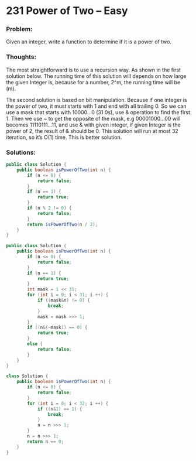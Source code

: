 # 231 Power of Two – Easy

### Problem:
Given an integer, write a function to determine if it is a power of two.

### Thoughts:
The most straightforward is to use a recursion way. As shown in the first solution below. The running time of this solution will depends on how large the given Integer is, because for a number, 2^m, the running time will be (m).

The second solution is based on bit manipulation. Because if one integer is the power of two, it must starts with 1 and end with all trailing 0.
So we can use a mask that starts with 10000…0 (31 0s), use & operation to find the first 1. Then we use ~ to get the opposite of the mask, e.g 00001000…00 will becomes 11110111…11, and use & with given integer, if given Integer is the power of 2, the result of & should be 0. This solution will run at most 32 iteration, so it’s O(1) time. This is better solution.

### Solutions:

```java
public class Solution {
    public boolean isPowerOfTwo(int n) {
        if (n <= 0) {
            return false;
        }
        if (n == 1) {
            return true;
        }
        if (n % 2 != 0) {
            return false;
        }
        return isPowerOfTwo(n / 2);
    }
}
```

```java
public class Solution {
    public boolean isPowerOfTwo(int n) {
        if (n <= 0) {
            return false;
        }
        if (n == 1) {
            return true;
        }
        int mask = 1 << 31;
        for (int i = 0; i < 31; i ++) {
            if ((mask&n) != 0) {
                break;
            }
            mask = mask >>> 1;
        }
        if ((n&(~mask)) == 0) {
            return true;
        }
        else {
            return false;
        }
    }
}
```

```java
class Solution {
    public boolean isPowerOfTwo(int n) {
        if (n <= 0) {
            return false;
        }
        for (int i = 0; i < 32; i ++) {
            if ((n&1) == 1) {
                break;
            }
            n = n >>> 1;
        }
        n = n >>> 1;
        return n == 0;
    }
}
```